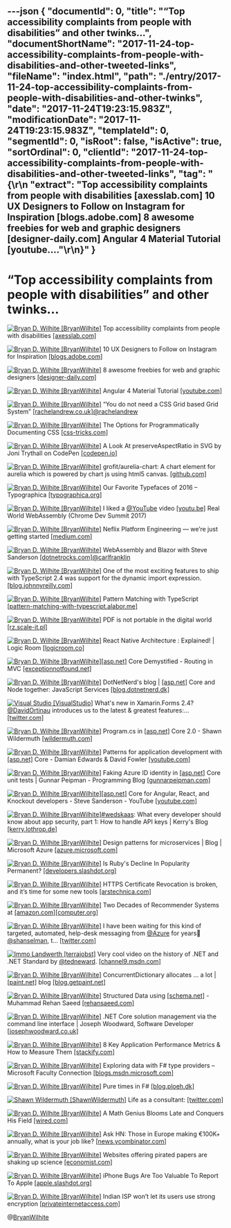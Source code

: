 ---json
{
  "documentId": 0,
  "title": "“Top accessibility complaints from people with disabilities” and other twinks…",
  "documentShortName": "2017-11-24-top-accessibility-complaints-from-people-with-disabilities-and-other-tweeted-links",
  "fileName": "index.html",
  "path": "./entry/2017-11-24-top-accessibility-complaints-from-people-with-disabilities-and-other-twinks",
  "date": "2017-11-24T19:23:15.983Z",
  "modificationDate": "2017-11-24T19:23:15.983Z",
  "templateId": 0,
  "segmentId": 0,
  "isRoot": false,
  "isActive": true,
  "sortOrdinal": 0,
  "clientId": "2017-11-24-top-accessibility-complaints-from-people-with-disabilities-and-other-tweeted-links",
  "tag": "{\r\n  \"extract\": \"Top accessibility complaints from people with disabilities [axesslab.com] 10 UX Designers to Follow on Instagram for Inspiration [blogs.adobe.com] 8 awesome freebies for web and graphic designers [designer-daily.com] Angular 4 Material Tutorial [youtube....\"\r\n}"
}
---

# “Top accessibility complaints from people with disabilities” and other twinks…

[<img alt="Bryan D. Wilhite [BryanWilhite]" src="https://songhay.blob.core.windows.net/shared-social-twitter/BryanWilhite.jpeg">](http://songhayblog.azurewebsites.net/ "Bryan D. Wilhite [BryanWilhite]") Top accessibility complaints from people with disabilities [[axesslab.com]](https://axesslab.com/accessibility-according-to-pwd/)

[<img alt="Bryan D. Wilhite [BryanWilhite]" src="https://songhay.blob.core.windows.net/shared-social-twitter/BryanWilhite.jpeg">](http://songhayblog.azurewebsites.net/ "Bryan D. Wilhite [BryanWilhite]") 10 UX Designers to Follow on Instagram for Inspiration [[blogs.adobe.com]](https://blogs.adobe.com/creativecloud/10-ux-designers-to-follow-on-instagram-for-inspiration/)

[<img alt="Bryan D. Wilhite [BryanWilhite]" src="https://songhay.blob.core.windows.net/shared-social-twitter/BryanWilhite.jpeg">](http://songhayblog.azurewebsites.net/ "Bryan D. Wilhite [BryanWilhite]") 8 awesome freebies for web and graphic designers [[designer-daily.com]](http://www.designer-daily.com/awesome-freebies-for-web-and-graphic-designers-58266)

[<img alt="Bryan D. Wilhite [BryanWilhite]" src="https://songhay.blob.core.windows.net/shared-social-twitter/BryanWilhite.jpeg">](http://songhayblog.azurewebsites.net/ "Bryan D. Wilhite [BryanWilhite]") Angular 4 Material Tutorial [[youtube.com]](https://www.youtube.com/watch?v=UnKsoCeTdEI)

[<img alt="Bryan D. Wilhite [BryanWilhite]" src="https://songhay.blob.core.windows.net/shared-social-twitter/BryanWilhite.jpeg">](http://songhayblog.azurewebsites.net/ "Bryan D. Wilhite [BryanWilhite]") “You do not need a CSS Grid based Grid System” [[rachelandrew.co.uk]](https://rachelandrew.co.uk/archives/2017/07/01/you-do-not-need-a-css-grid-based-grid-system/)[@rachelandrew](http://twitter.com/rachelandrew)

[<img alt="Bryan D. Wilhite [BryanWilhite]" src="https://songhay.blob.core.windows.net/shared-social-twitter/BryanWilhite.jpeg">](http://songhayblog.azurewebsites.net/ "Bryan D. Wilhite [BryanWilhite]") The Options for Programmatically Documenting CSS [[css-tricks.com]](https://css-tricks.com/options-programmatically-documenting-css/)

[<img alt="Bryan D. Wilhite [BryanWilhite]" src="https://songhay.blob.core.windows.net/shared-social-twitter/BryanWilhite.jpeg">](http://songhayblog.azurewebsites.net/ "Bryan D. Wilhite [BryanWilhite]") A Look At preserveAspectRatio in SVG by Joni Trythall on CodePen [[codepen.io]](https://codepen.io/jonitrythall/post/preserveaspectratio-in-svg)

[<img alt="Bryan D. Wilhite [BryanWilhite]" src="https://songhay.blob.core.windows.net/shared-social-twitter/BryanWilhite.jpeg">](http://songhayblog.azurewebsites.net/ "Bryan D. Wilhite [BryanWilhite]") grofit/aurelia-chart: A chart element for aurelia which is powered by chart js using html5 canvas. [[github.com]](https://github.com/grofit/aurelia-chart)

[<img alt="Bryan D. Wilhite [BryanWilhite]" src="https://songhay.blob.core.windows.net/shared-social-twitter/BryanWilhite.jpeg">](http://songhayblog.azurewebsites.net/ "Bryan D. Wilhite [BryanWilhite]") Our Favorite Typefaces of 2016 – Typographica [[typographica.org]](http://typographica.org/features/our-favorite-typefaces-of-2016/)

[<img alt="Bryan D. Wilhite [BryanWilhite]" src="https://songhay.blob.core.windows.net/shared-social-twitter/BryanWilhite.jpeg">](http://songhayblog.azurewebsites.net/ "Bryan D. Wilhite [BryanWilhite]") I liked a [@YouTube](http://twitter.com/YouTube) video [[youtu.be]](http://youtu.be/PpuAqLCraAQ?a) Real World WebAssembly (Chrome Dev Summit 2017)

[<img alt="Bryan D. Wilhite [BryanWilhite]" src="https://songhay.blob.core.windows.net/shared-social-twitter/BryanWilhite.jpeg">](http://songhayblog.azurewebsites.net/ "Bryan D. Wilhite [BryanWilhite]") Neflix Platform Engineering — we’re just getting started [[medium.com]](https://medium.com/netflix-techblog/neflix-platform-engineering-were-just-getting-started-267f65c4d1a7?source=rss----2615bd06b42e---4)

[<img alt="Bryan D. Wilhite [BryanWilhite]" src="https://songhay.blob.core.windows.net/shared-social-twitter/BryanWilhite.jpeg">](http://songhayblog.azurewebsites.net/ "Bryan D. Wilhite [BryanWilhite]") WebAssembly and Blazor with Steve Sanderson [[dotnetrocks.com]](http://www.dotnetrocks.com/default.aspx?ShowNum=1455)[@carlfranklin](http://twitter.com/carlfranklin)

[<img alt="Bryan D. Wilhite [BryanWilhite]" src="https://songhay.blob.core.windows.net/shared-social-twitter/BryanWilhite.jpeg">](http://songhayblog.azurewebsites.net/ "Bryan D. Wilhite [BryanWilhite]") One of the most exciting features to ship with TypeScript 2.4 was support for the dynamic import expression. [[blog.johnnyreilly.com]](https://blog.johnnyreilly.com/2017/07/dynamic-import-ive-been-await-ing-you.html)

[<img alt="Bryan D. Wilhite [BryanWilhite]" src="https://songhay.blob.core.windows.net/shared-social-twitter/BryanWilhite.jpeg">](http://songhayblog.azurewebsites.net/ "Bryan D. Wilhite [BryanWilhite]") Pattern Matching with TypeScript [[pattern-matching-with-typescript.alabor.me]](https://pattern-matching-with-typescript.alabor.me/)

[<img alt="Bryan D. Wilhite [BryanWilhite]" src="https://songhay.blob.core.windows.net/shared-social-twitter/BryanWilhite.jpeg">](http://songhayblog.azurewebsites.net/ "Bryan D. Wilhite [BryanWilhite]") PDF is not portable in the digital world [[rz.scale-it.pl]](http://rz.scale-it.pl/2017/07/05/stop_publishing_pdf.html)

[<img alt="Bryan D. Wilhite [BryanWilhite]" src="https://songhay.blob.core.windows.net/shared-social-twitter/BryanWilhite.jpeg">](http://songhayblog.azurewebsites.net/ "Bryan D. Wilhite [BryanWilhite]") React Native Architecture : Explained! | Logic Room [[logicroom.co]](https://www.logicroom.co/react-native-architecture-explained/)

[<img alt="Bryan D. Wilhite [BryanWilhite]" src="https://songhay.blob.core.windows.net/shared-social-twitter/BryanWilhite.jpeg">](http://songhayblog.azurewebsites.net/ "Bryan D. Wilhite [BryanWilhite]")[[asp.net]](http://ASP.NET) Core Demystified - Routing in MVC [[exceptionnotfound.net]](https://www.exceptionnotfound.net/asp-net-core-demystified-routing-in-mvc/)

[<img alt="Bryan D. Wilhite [BryanWilhite]" src="https://songhay.blob.core.windows.net/shared-social-twitter/BryanWilhite.jpeg">](http://songhayblog.azurewebsites.net/ "Bryan D. Wilhite [BryanWilhite]") DotNetNerd's blog | [[asp.net]](http://ASP.NET) Core and Node together: JavaScript Services [[blog.dotnetnerd.dk]](http://blog.dotnetnerd.dk/post/2017/01/06/ASpNET-Core-and-Node-together-JavaScript-Services.aspx)

[<img alt="Visual Studio [VisualStudio]" src="https://songhay.blob.core.windows.net/shared-social-twitter/VisualStudio.jpg">](http://www.visualstudio.com/ "Visual Studio [VisualStudio]") What's new in Xamarin.Forms 2.4? [@DavidOrtinau](http://twitter.com/DavidOrtinau) introduces us to the latest & greatest features:… [[twitter.com]](https://twitter.com/i/web/status/924028688945025024)

[<img alt="Bryan D. Wilhite [BryanWilhite]" src="https://songhay.blob.core.windows.net/shared-social-twitter/BryanWilhite.jpeg">](http://songhayblog.azurewebsites.net/ "Bryan D. Wilhite [BryanWilhite]") Program.cs in [[asp.net]](http://ASP.NET) Core 2.0 - Shawn Wildermuth [[wildermuth.com]](https://wildermuth.com/2017/07/06/Program-cs-in-ASP-NET-Core-2-0)

[<img alt="Bryan D. Wilhite [BryanWilhite]" src="https://songhay.blob.core.windows.net/shared-social-twitter/BryanWilhite.jpeg">](http://songhayblog.azurewebsites.net/ "Bryan D. Wilhite [BryanWilhite]") Patterns for application development with [[asp.net]](http://ASP.NET) Core - Damian Edwards & David Fowler [[youtube.com]](https://www.youtube.com/watch?v=x-C-CNBVTaY)

[<img alt="Bryan D. Wilhite [BryanWilhite]" src="https://songhay.blob.core.windows.net/shared-social-twitter/BryanWilhite.jpeg">](http://songhayblog.azurewebsites.net/ "Bryan D. Wilhite [BryanWilhite]") Faking Azure ID identity in [[asp.net]](http://ASP.NET) Core unit tests | Gunnar Peipman - Programming Blog [[gunnarpeipman.com]](http://gunnarpeipman.com/2017/07/aspnet-core-azure-ad-unit-test/)

[<img alt="Bryan D. Wilhite [BryanWilhite]" src="https://songhay.blob.core.windows.net/shared-social-twitter/BryanWilhite.jpeg">](http://songhayblog.azurewebsites.net/ "Bryan D. Wilhite [BryanWilhite]")[[asp.net]](http://ASP.NET) Core for Angular, React, and Knockout developers - Steve Sanderson - YouTube [[youtube.com]](https://www.youtube.com/watch?v=9sxfV67zCDE)

[<img alt="Bryan D. Wilhite [BryanWilhite]" src="https://songhay.blob.core.windows.net/shared-social-twitter/BryanWilhite.jpeg">](http://songhayblog.azurewebsites.net/ "Bryan D. Wilhite [BryanWilhite]")[#wedskaas](http://twitter.com/search?q=%23wedskaas): What every developer should know about app security, part 1: How to handle API keys | Kerry's Blog [[kerry.lothrop.de]](http://kerry.lothrop.de/wedskaas1/)

[<img alt="Bryan D. Wilhite [BryanWilhite]" src="https://songhay.blob.core.windows.net/shared-social-twitter/BryanWilhite.jpeg">](http://songhayblog.azurewebsites.net/ "Bryan D. Wilhite [BryanWilhite]") Design patterns for microservices | Blog | Microsoft Azure [[azure.microsoft.com]](https://azure.microsoft.com/en-us/blog/design-patterns-for-microservices/)

[<img alt="Bryan D. Wilhite [BryanWilhite]" src="https://songhay.blob.core.windows.net/shared-social-twitter/BryanWilhite.jpeg">](http://songhayblog.azurewebsites.net/ "Bryan D. Wilhite [BryanWilhite]") Is Ruby's Decline In Popularity Permanent? [[developers.slashdot.org]](https://developers.slashdot.org/story/17/07/01/1840213/is-rubys-decline-in-popularity-permanent?utm_source=feedly1.0mainlinkanon&utm_medium=feed)

[<img alt="Bryan D. Wilhite [BryanWilhite]" src="https://songhay.blob.core.windows.net/shared-social-twitter/BryanWilhite.jpeg">](http://songhayblog.azurewebsites.net/ "Bryan D. Wilhite [BryanWilhite]") HTTPS Certificate Revocation is broken, and it’s time for some new tools [[arstechnica.com]](https://arstechnica.com/security/2017/07/https-certificate-revocation-is-broken-and-its-time-for-some-new-tools/)

[<img alt="Bryan D. Wilhite [BryanWilhite]" src="https://songhay.blob.core.windows.net/shared-social-twitter/BryanWilhite.jpeg">](http://songhayblog.azurewebsites.net/ "Bryan D. Wilhite [BryanWilhite]") Two Decades of Recommender Systems at [[amazon.com]](http://Amazon.com)[[computer.org]](https://www.computer.org/csdl/mags/ic/2017/03/mic2017030012.html)

[<img alt="Bryan D. Wilhite [BryanWilhite]" src="https://songhay.blob.core.windows.net/shared-social-twitter/BryanWilhite.jpeg">](http://songhayblog.azurewebsites.net/ "Bryan D. Wilhite [BryanWilhite]") I have been waiting for this kind of targeted, automated, help-desk messaging from [@Azure](http://twitter.com/Azure) for years🤠 [@shanselman](http://twitter.com/shanselman), t… [[twitter.com]](https://twitter.com/i/web/status/924029147071909888)

[<img alt="Immo Landwerth [terrajobst]" src="https://songhay.blob.core.windows.net/shared-social-twitter/terrajobst.jpg">](http://immo.landwerth.net/ "Immo Landwerth [terrajobst]") Very cool video on the history of .NET and .NET Standard by [@tedneward](http://twitter.com/tedneward). [[channel9.msdn.com]](https://channel9.msdn.com/events/Connect/2017/E116)

[<img alt="Bryan D. Wilhite [BryanWilhite]" src="https://songhay.blob.core.windows.net/shared-social-twitter/BryanWilhite.jpeg">](http://songhayblog.azurewebsites.net/ "Bryan D. Wilhite [BryanWilhite]") ConcurrentDictionary allocates … a lot | [[paint.net]](http://paint.net) blog [[blog.getpaint.net]](https://blog.getpaint.net/2017/06/30/concurrentdictionary-allocates-a-lot/)

[<img alt="Bryan D. Wilhite [BryanWilhite]" src="https://songhay.blob.core.windows.net/shared-social-twitter/BryanWilhite.jpeg">](http://songhayblog.azurewebsites.net/ "Bryan D. Wilhite [BryanWilhite]") Structured Data using [[schema.net]](http://Schema.NET) - Muhammad Rehan Saeed [[rehansaeed.com]](https://rehansaeed.com/structured-data-using-schema-net/)

[<img alt="Bryan D. Wilhite [BryanWilhite]" src="https://songhay.blob.core.windows.net/shared-social-twitter/BryanWilhite.jpeg">](http://songhayblog.azurewebsites.net/ "Bryan D. Wilhite [BryanWilhite]") .NET Core solution management via the command line interface | Joseph Woodward, Software Developer [[josephwoodward.co.uk]](http://josephwoodward.co.uk/2017/07/dotnet-core-solution-management-via-command-line-interface)

[<img alt="Bryan D. Wilhite [BryanWilhite]" src="https://songhay.blob.core.windows.net/shared-social-twitter/BryanWilhite.jpeg">](http://songhayblog.azurewebsites.net/ "Bryan D. Wilhite [BryanWilhite]") 8 Key Application Performance Metrics & How to Measure Them [[stackify.com]](https://stackify.com/application-performance-metrics/)

[<img alt="Bryan D. Wilhite [BryanWilhite]" src="https://songhay.blob.core.windows.net/shared-social-twitter/BryanWilhite.jpeg">](http://songhayblog.azurewebsites.net/ "Bryan D. Wilhite [BryanWilhite]") Exploring data with F# type providers – Microsoft Faculty Connection [[blogs.msdn.microsoft.com]](https://blogs.msdn.microsoft.com/uk_faculty_connection/2017/07/04/exploring-data-with-f-type-providers/)

[<img alt="Bryan D. Wilhite [BryanWilhite]" src="https://songhay.blob.core.windows.net/shared-social-twitter/BryanWilhite.jpeg">](http://songhayblog.azurewebsites.net/ "Bryan D. Wilhite [BryanWilhite]") Pure times in F# [[blog.ploeh.dk]](http://blog.ploeh.dk/2017/07/04/pure-times-in-f/)

[<img alt="Shawn Wildermuth [ShawnWildermuth]" src="https://songhay.blob.core.windows.net/shared-social-twitter/ShawnWildermuth.jpg">](http://wildermuth.com/ "Shawn Wildermuth [ShawnWildermuth]") Life as a consultant: [[twitter.com]](https://twitter.com/ShawnWildermuth/status/923329208847347714/photo/1)

[<img alt="Bryan D. Wilhite [BryanWilhite]" src="https://songhay.blob.core.windows.net/shared-social-twitter/BryanWilhite.jpeg">](http://songhayblog.azurewebsites.net/ "Bryan D. Wilhite [BryanWilhite]") A Math Genius Blooms Late and Conquers His Field [[wired.com]](https://www.wired.com/story/a-math-genius-blooms-late-and-conquers-his-field/)

[<img alt="Bryan D. Wilhite [BryanWilhite]" src="https://songhay.blob.core.windows.net/shared-social-twitter/BryanWilhite.jpeg">](http://songhayblog.azurewebsites.net/ "Bryan D. Wilhite [BryanWilhite]") Ask HN: Those in Europe making €100K+ annually, what is your job like? [[news.ycombinator.com]](https://news.ycombinator.com/item?id=14698712)

[<img alt="Bryan D. Wilhite [BryanWilhite]" src="https://songhay.blob.core.windows.net/shared-social-twitter/BryanWilhite.jpeg">](http://songhayblog.azurewebsites.net/ "Bryan D. Wilhite [BryanWilhite]") Websites offering pirated papers are shaking up science [[economist.com]](https://www.economist.com/news/science-and-technology/21724381-musicians-and-moviemakers-are-not-only-ones-suffer-internet)

[<img alt="Bryan D. Wilhite [BryanWilhite]" src="https://songhay.blob.core.windows.net/shared-social-twitter/BryanWilhite.jpeg">](http://songhayblog.azurewebsites.net/ "Bryan D. Wilhite [BryanWilhite]") iPhone Bugs Are Too Valuable To Report To Apple [[apple.slashdot.org]](https://apple.slashdot.org/story/17/07/06/1551210/iphone-bugs-are-too-valuable-to-report-to-apple?utm_source=feedly1.0mainlinkanon&utm_medium=feed)

[<img alt="Bryan D. Wilhite [BryanWilhite]" src="https://songhay.blob.core.windows.net/shared-social-twitter/BryanWilhite.jpeg">](http://songhayblog.azurewebsites.net/ "Bryan D. Wilhite [BryanWilhite]") Indian ISP won’t let its users use strong encryption [[privateinternetaccess.com]](https://www.privateinternetaccess.com/blog/2017/07/indian-isp-wont-let-users-use-128-bit-256-bit-encryption/)

@[BryanWilhite](https://twitter.com/BryanWilhite)
